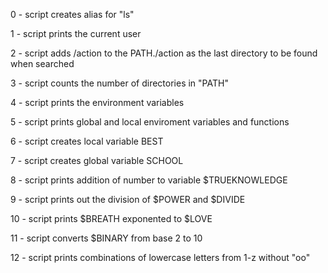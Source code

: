 
0 - script creates alias for "ls"

1 - script prints the current user

2 - script adds /action to the PATH./action as the last directory to be found when searched

3 - script counts the number of directories in "PATH"

4 - script prints the environment variables

5 - script prints global and local enviroment variables and functions

6 - script creates local variable BEST

7 - script creates global variable SCHOOL

8 - script prints addition of number to variable $TRUEKNOWLEDGE

9 - script prints out the division of $POWER and $DIVIDE

10 - script prints $BREATH exponented to $LOVE

11 - script converts $BINARY from base 2 to 10

12 - script prints combinations of lowercase letters from 1-z without "oo"

